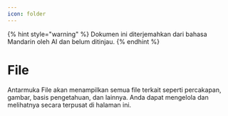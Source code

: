 ```yaml
---
icon: folder
---
```


{% hint style="warning" %}
Dokumen ini diterjemahkan dari bahasa Mandarin oleh AI dan belum ditinjau.
{% endhint %}

# File

Antarmuka File akan menampilkan semua file terkait seperti percakapan, gambar, basis pengetahuan, dan lainnya. Anda dapat mengelola dan melihatnya secara terpusat di halaman ini.
